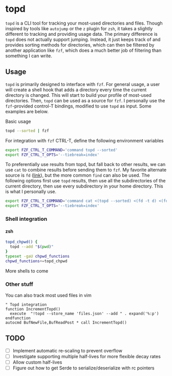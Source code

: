 # topd

`topd` is a CLI tool for tracking your most-used directories and files. Though inspired by tools like `autojump` or the `z` plugin for `zsh`, it takes a slightly different to tracking and providing usage data. The primary difference is `topd` does not actually support jumping. Instead, it just keeps track of and provides sorting methods for directories, which can then be filtered by another application like `fzf`, which does a much better job of filtering than something I can write.  


## Usage

`topd` is primarily designed to interface with `fzf`. For general usage, a user will create a shell hook that adds a directory every time the current directory is changed. This will start to build your profile of most-used directories. Then, `topd` can be used as a source for `fzf`. I personally use the `fzf`-provided control-T bindings, modified to use `topd` as input. Some examples are below.

Basic usage
```sh
topd --sorted | fzf
```

For integration with `fzf` CTRL-T, define the following environment variables 
```zsh
export FZF_CTRL_T_COMMAND='command topd --sorted'
export FZF_CTRL_T_OPTS='--tiebreak=index'
```

To preferentially use results from topd, but fall back to other results, we can use `cat` to combine results before sending them to `fzf`. My favorite alternate source is `fd` ([link](https://github.com/sharkdp/fd)), but the more common `find` can also be used. The following options first use `topd` results, then use all the subdirectories of the current directory, then use every subdirectory in your home directory. This is what I personally use.
```zsh
export FZF_CTRL_T_COMMAND='command cat <(topd --sorted) <(fd -t d) <(fd -t d . ~)'
export FZF_CTRL_T_OPTS='--tiebreak=index'
```

### Shell integration

#### zsh

```zsh
topd_chpwd() {
  topd --add "$(pwd)"
}
typeset -gaU chpwd_functions
chpwd_functions+=topd_chpwd
```

More shells to come

### Other stuff

You can also track most used files in vim
```viml
" Topd integration
function IncrementTopd()
  execute  "!topd --store_name 'files.json' --add " . expand('%:p')
endfunction
autocmd BufNewFile,BufReadPost * call IncrementTopd()
```


## TODO 

- [ ] Implement automatic re-scaling to prevent overflow
- [ ] Investigate supporting multiple half-lives for more flexible decay rates
- [ ] Allow custom half-lives
- [ ] Figure out how to get Serde to serialize/deserialize with rc pointers
